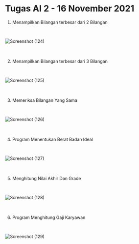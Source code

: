 # Tugas AI 2 - 16 November 2021

1. Menampilkan Bilangan terbesar dari 2 Bilangan
<br>

![Screenshot (124)](https://user-images.githubusercontent.com/93021288/141981829-69415eba-4a47-45ad-b26a-23ccb098a0c9.png)
<br>
<br>
<br>

2. Menampilkan Bilangan terbesar dari 3 Bilangan
<br>

![Screenshot (125)](https://user-images.githubusercontent.com/93021288/141981951-64e215cf-ab71-4a90-9f48-9f77164a29fb.png)
<br>
<br>
<br>

3. Memeriksa Bilangan Yang Sama 
<br>

![Screenshot (126)](https://user-images.githubusercontent.com/93021288/141982142-8f5e9ba2-8c6d-422a-88ce-4964d27fe4ad.png)
<br>
<br>
<br>

4. Program Menentukan Berat Badan Ideal
<br>

![Screenshot (127)](https://user-images.githubusercontent.com/93021288/141982264-6f1efade-c8c9-40e5-9406-403208d49fa9.png)
<br>
<br>
<br>

5. Menghitung Nilai Akhir Dan Grade
<br>

![Screenshot (128)](https://user-images.githubusercontent.com/93021288/141982387-ea26a187-c071-4863-b7d7-c06f6dd66864.png)
<br>
<br>
<br>

6. Program Menghitung Gaji Karyawan
<br>

![Screenshot (129)](https://user-images.githubusercontent.com/93021288/141982454-d7ac3395-2d88-41d3-b58f-157c9f9016de.png)
